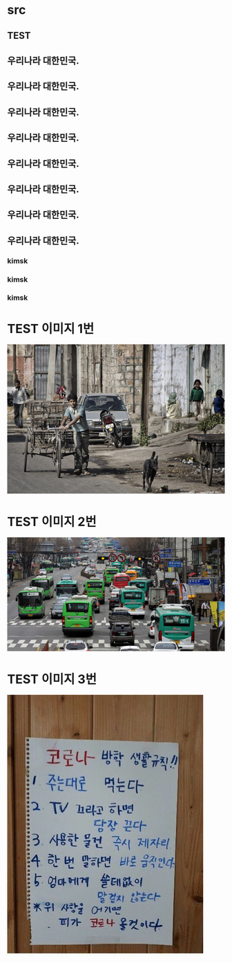 # src
## TEST

## 우리나라 대한민국.
## 우리나라 대한민국.
## 우리나라 대한민국.
## 우리나라 대한민국.
## 우리나라 대한민국.
## 우리나라 대한민국.
## 우리나라 대한민국.
## 우리나라 대한민국.
### kimsk
### kimsk
### kimsk

# TEST 이미지 1번
![img](./img/image3.jpg)

# TEST 이미지 2번
![img](./bus.jpeg)

# TEST 이미지 3번
![img](./img2/img_xl.jpg)

